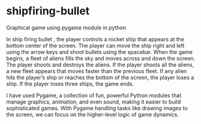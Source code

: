 # shipfiring-bullet
Graphical game using pygame module in python


In ship firing bullet , the player controls a rocket ship that appears
at the bottom center of the screen. The player can move the ship
right and left using the arrow keys and shoot bullets using the
spacebar. When the game begins, a fleet of aliens fills the sky
and moves across and down the screen. The player shoots and
destroys the aliens. If the player shoots all the aliens, a new fleet
appears that moves faster than the previous fleet. If any alien hits
the player’s ship or reaches the bottom of the screen, the player
loses a ship. If the player loses three ships, the game ends.

I have used Pygame, a collection of fun, powerful Python modules that manage graphics, animation, and even sound, making it easier  to build sophisticated games. With Pygame handling tasks like drawing images to the screen, we can focus on the higher-level logic of game dynamics.
